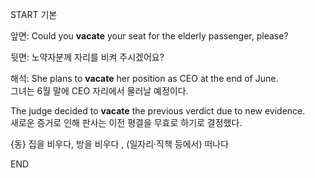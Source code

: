 START
기본

앞면:
Could you **vacate** your seat for the elderly passenger, please?

뒷면:
노약자분께 자리를 비켜 주시겠어요?

해석:
She plans to **vacate** her position as CEO at the end of June.  
그녀는 6월 말에 CEO 자리에서 물러날 예정이다.

The judge decided to **vacate** the previous verdict due to new evidence.  
새로운 증거로 인해 판사는 이전 평결을 무효로 하기로 결정했다.

{동} 집을 비우다, 방을 비우다 , (일자리·직책 등에서) 떠나다
<!--ID: 1746697664793-->
END